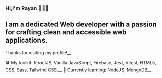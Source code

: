 ### Hi,I'm Rayan 👋👨‍💻

 I am a dedicated Web developer with a passion for crafting clean and accessible web applications. 
------
Thanks for visiting my profile!__

🛠 My toolkit: ReactJS, Vanilla JavaScript, Firebase, Jest, Vitest, HTML5, CSS, Sass, Tailwind CSS.__
📕 Currently learning: NodeJS, MongoDB__


<!--
**rayanmishra/rayanmishra** is a ✨ _special_ ✨ repository because its `README.md` (this file) appears on your GitHub profile.

Here are some ideas to get you started:

- 🔭 I’m currently working on ...
- 🌱 I’m currently learning ...
- 👯 I’m looking to collaborate on ...
- 🤔 I’m looking for help with ...
- 💬 Ask me about ...
- 📫 How to reach me: ...
- 😄 Pronouns: ...
- ⚡ Fun fact: ...
-->
